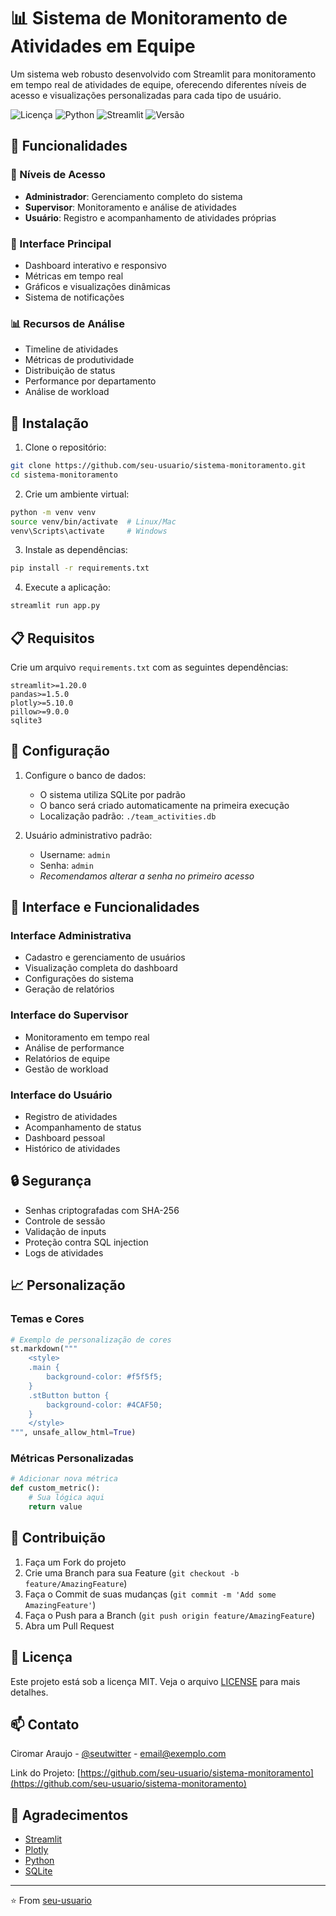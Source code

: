 # 📊 Sistema de Monitoramento de Atividades em Equipe

Um sistema web robusto desenvolvido com Streamlit para monitoramento em tempo real de atividades de equipe, oferecendo diferentes níveis de acesso e visualizações personalizadas para cada tipo de usuário.

![Licença](https://img.shields.io/badge/license-MIT-blue.svg)
![Python](https://img.shields.io/badge/python-v3.8+-blue.svg)
![Streamlit](https://img.shields.io/badge/streamlit-v1.20+-red.svg)
![Versão](https://img.shields.io/badge/version-1.0.0-green.svg)

## 🌟 Funcionalidades

### 👥 Níveis de Acesso
- **Administrador**: Gerenciamento completo do sistema
- **Supervisor**: Monitoramento e análise de atividades
- **Usuário**: Registro e acompanhamento de atividades próprias

### 📱 Interface Principal
- Dashboard interativo e responsivo
- Métricas em tempo real
- Gráficos e visualizações dinâmicas
- Sistema de notificações

### 📊 Recursos de Análise
- Timeline de atividades
- Métricas de produtividade
- Distribuição de status
- Performance por departamento
- Análise de workload

## 🚀 Instalação

1. Clone o repositório:
```bash
git clone https://github.com/seu-usuario/sistema-monitoramento.git
cd sistema-monitoramento
```

2. Crie um ambiente virtual:
```bash
python -m venv venv
source venv/bin/activate  # Linux/Mac
venv\Scripts\activate     # Windows
```

3. Instale as dependências:
```bash
pip install -r requirements.txt
```

4. Execute a aplicação:
```bash
streamlit run app.py
```

## 📋 Requisitos

Crie um arquivo `requirements.txt` com as seguintes dependências:

```
streamlit>=1.20.0
pandas>=1.5.0
plotly>=5.10.0
pillow>=9.0.0
sqlite3
```

## 🔧 Configuração

1. Configure o banco de dados:
   - O sistema utiliza SQLite por padrão
   - O banco será criado automaticamente na primeira execução
   - Localização padrão: `./team_activities.db`

2. Usuário administrativo padrão:
   - Username: `admin`
   - Senha: `admin`
   - *Recomendamos alterar a senha no primeiro acesso*

## 📱 Interface e Funcionalidades

### Interface Administrativa
- Cadastro e gerenciamento de usuários
- Visualização completa do dashboard
- Configurações do sistema
- Geração de relatórios

### Interface do Supervisor
- Monitoramento em tempo real
- Análise de performance
- Relatórios de equipe
- Gestão de workload

### Interface do Usuário
- Registro de atividades
- Acompanhamento de status
- Dashboard pessoal
- Histórico de atividades

## 🔒 Segurança

- Senhas criptografadas com SHA-256
- Controle de sessão
- Validação de inputs
- Proteção contra SQL injection
- Logs de atividades

## 📈 Personalização

### Temas e Cores
```python
# Exemplo de personalização de cores
st.markdown("""
    <style>
    .main {
        background-color: #f5f5f5;
    }
    .stButton button {
        background-color: #4CAF50;
    }
    </style>
""", unsafe_allow_html=True)
```

### Métricas Personalizadas
```python
# Adicionar nova métrica
def custom_metric():
    # Sua lógica aqui
    return value
```

## 🤝 Contribuição

1. Faça um Fork do projeto
2. Crie uma Branch para sua Feature (`git checkout -b feature/AmazingFeature`)
3. Faça o Commit de suas mudanças (`git commit -m 'Add some AmazingFeature'`)
4. Faça o Push para a Branch (`git push origin feature/AmazingFeature`)
5. Abra um Pull Request

## 📝 Licença

Este projeto está sob a licença MIT. Veja o arquivo [LICENSE](LICENSE) para mais detalhes.

## 📫 Contato

Ciromar Araujo - [@seutwitter](https://twitter.com/seutwitter) - email@exemplo.com

Link do Projeto: [https://github.com/seu-usuario/sistema-monitoramento](https://github.com/seu-usuario/sistema-monitoramento)

## 🙏 Agradecimentos

- [Streamlit](https://streamlit.io/)
- [Plotly](https://plotly.com/)
- [Python](https://www.python.org/)
- [SQLite](https://www.sqlite.org/)

---
⭐️ From [seu-usuario](https://github.com/seu-usuario)
